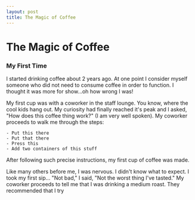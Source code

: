 ```yaml
---
layout: post
title: The Magic of Coffee
---
```


# The Magic of Coffee

### My First Time

I started drinking coffee about 2 years ago. At one point I consider myself someone who did not need to consume coffee in order to function. I thought it was more for show...oh how wrong I was!

My first cup was with a coworker in the staff lounge. You know, where the cool kids hang out. My curiosity had finally reached it's peak and I asked, "How does this coffee thing work?" (I am very well spoken). My coworker proceeds to walk me through the steps:

    - Put this there
    - Put that there
    - Press this
    - Add two containers of this stuff

After following such precise instructions, my first cup of coffee was made. 

Like many others before me, I was nervous. I didn't know what to expect. I took my first sip... "Not bad," I said, "Not the worst thing I've tasted." My coworker proceeds to tell me that I was drinking a medium roast. They recommended that I try 
